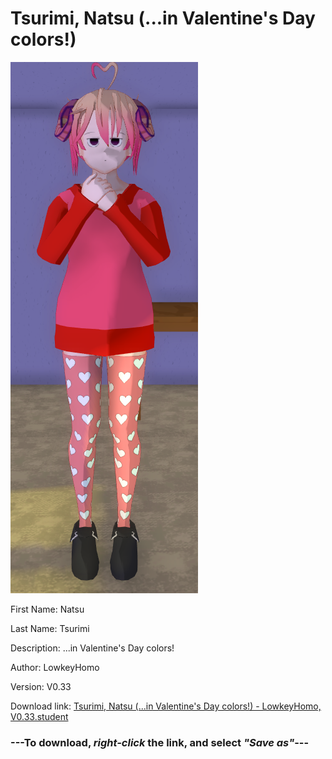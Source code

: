 # Tsurimi, Natsu (...in Valentine's Day colors!)

<img src = "https://raw.githubusercontent.com/Arbiter1223/Daigaku-Gurashi-Custom-Students/master/Students/Files/Tsurimi%2C%20Natsu%20(...in%20Valentine's%20Day%20colors!).png">

First Name: Natsu

Last Name: Tsurimi

Description: ...in Valentine's Day colors!

Author: LowkeyHomo

Version: V0.33

Download link: <a href="https://raw.githubusercontent.com/Arbiter1223/Daigaku-Gurashi-Custom-Students/master/Students/Files/Tsurimi%2C%20Natsu%20(...in%20Valentine's%20Day%20colors!)%20-%20LowkeyHomo%2C%20V0.33.student">Tsurimi, Natsu (...in Valentine's Day colors!) - LowkeyHomo, V0.33.student</a>

### ---**To download, _right-click_ the link, and select _"Save as"_**---
